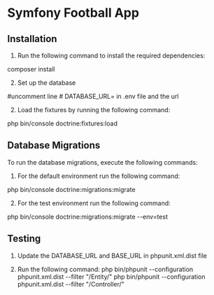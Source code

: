 # Symfony Football App

## Installation

1. Run the following command to install the required dependencies:

composer install

2. Set up the database

#uncomment line # DATABASE_URL= in .env file and the url

2. Load the fixtures by running the following command:

php bin/console doctrine:fixtures:load

## Database Migrations

To run the database migrations, execute the following commands:


1. For the default environment run the following command:

php bin/console doctrine:migrations:migrate

2. For the test environment run the following command:

php bin/console doctrine:migrations:migrate --env=test

## Testing 

1. Update the DATABASE_URL and BASE_URL in phpunit.xml.dist file

2. Run the following command:
php bin/phpunit --configuration phpunit.xml.dist --filter "/Entity/"
php bin/phpunit --configuration phpunit.xml.dist --filter "/Controller/"

